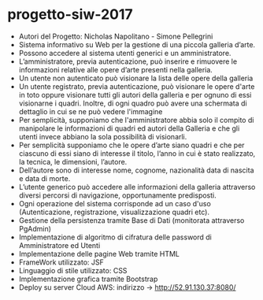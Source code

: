 # progetto-siw-2017
- Autori del Progetto: Nicholas Napolitano - Simone Pellegrini
- Sistema informativo su Web per la gestione di una piccola galleria d’arte.
- Possono accedere al sistema utenti generici e un amministratore.
- L’amministratore,  previa  autenticazione, può  inserire  e  rimuovere  le  informazioni  relative alle opere d’arte presenti nella galleria.
- Un utente non autenticato può visionare la lista delle opere della galleria
- Un utente registrato, previa autenticazione, può visionare le opere d'arte in toto oppure visionare tutti gli autori della galleria e per ognuno di essi visionarne i quadri. Inoltre, di ogni quadro può avere una schermata di dettaglio in cui se ne può vedere l'immagine
- Per semplicità, supponiamo che l'amministratore abbia solo il compito di manipolare le informazioni di quadri ed autori della Galleria e che gli utenti invece abbiano la sola possibilità di visionarli.
- Per semplicità supponiamo che le opere d’arte siano quadri e che per ciascuno di essi siano di interesse il titolo, l’anno in cui è stato realizzato, la tecnica, le  dimensioni,  l’autore.  
- Dell’autore  sono  di  interesse  nome,  cognome,  nazionalità  data  di nascita e data di morte.
- L’utente  generico  può  accedere  alle  informazioni  della  galleria  attraverso  diversi  percorsi  di navigazione, opportunamente predisposti.
- Ogni operazione del sistema corrisponde ad un caso d'uso (Autenticazione, registrazione, visualizzazione quadri etc).
- Gestione della persistenza tramite Base di Dati (monitorata attraverso PgAdmin)
- Implementazione di algoritmo di cifratura delle password di Amministratore ed Utenti
- Implementazione delle pagine Web tramite HTML
- FrameWork utilizzato: JSF
- Linguaggio di stile utilizzato: CSS
- Implementazione grafica tramite Bootstrap
- Deploy su server Cloud AWS: 
       indirizzo -> http://52.91.130.37:8080/
